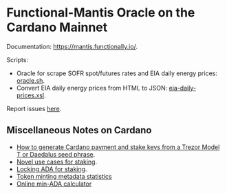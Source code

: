 Functional-Mantis Oracle on the Cardano Mainnet
===============================================

Documentation: https://mantis.functionally.io/.

Scripts:

*  Oracle for scrape SOFR spot/futures rates and EIA daily energy prices: [oracle.sh](scripts/oracle.sh).
*  Convert EIA daily energy prices from HTML to JSON: [eia-daily-prices.xsl](scripts/eia-daily-prices.xsl).

Report issues [here](https://github.com/functionally/mantis.functionally.io/issues).


Miscellaneous Notes on Cardano
------------------------------

*   [How to generate Cardano payment and stake keys from a Trezor Model T or Daedalus seed phrase](how-to/cli-addresses.md).
*   [Novel use cases for staking](how-to/stake-use-cases.md).
*   [Locking ADA for staking](how-to/script-rewards/ReadMe.md).
*   [Token minting metadata statistics](how-to/token-metadata-statistics.md)
*   [Online min-ADA calculator](https://mantis.functionally.io/how-to/min-ada-value/)
